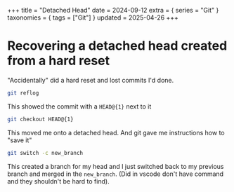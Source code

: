 +++
title = "Detached Head"
date = 2024-09-12
extra = { series = "Git" }
taxonomies = { tags = ["Git"] }
updated = 2025-04-26
+++

# Recovering a detached head created from a hard reset

"Accidentally" did a hard reset and lost commits I'd done.

```sh
git reflog
```

This showed the commit with a `HEAD@{1}` next to it

```sh
git checkout HEAD@{1}
```

This moved me onto a detached head. And git gave me instructions how to "save it"

```sh
git switch -c new_branch
```

This created a branch for my head and I just switched back to my previous branch and merged in the `new_branch`. (Did in vscode don't have command and they shouldn't be hard to find).
